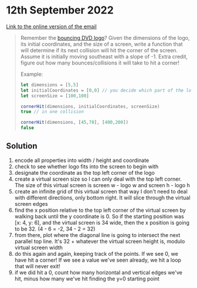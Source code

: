 # 12th September 2022


[Link to the online version of the email](https://buttondown.email/cassidoo/archive/i-enjoy-the-time-passing-i-think-its-a-privilege/)

> Remember the [bouncing DVD logo](https://bouncingdvdlogo.com/)? Given the dimensions of the logo, its initial coordinates, and the size of a screen, write a function that will determine if its next collision will hit the corner of the screen. Assume it is initially moving southeast with a slope of -1. Extra credit, figure out how many bounces/collisions it will take to hit a corner!
>
> Example:
> ```js
> let dimensions = [5,5]
> let initialCoordinates = [0,0] // you decide which part of the logo the coords map to
> let screenSize = [100,100]
>
> cornerHit(dimensions, initialCoordinates, screenSize)
> true // in one collision
>
> cornerHit(dimensions, [45,70], [400,200])
> false
> ```

## Solution

1. encode all properties into width / height and coordinate
2. check to see whether logo fits into the screen to begin with
3. designate the coordinate as the top left corner of the logo
4. create a virtual screen size so I can only deal with the top left corner. The size of this virtual screen is screen w - logo w and screen h - logo h
5. create an infinite grid of this virtual screen that way I don't need to deal with different directions, only bottom right. It will slice through the virtual screen edges
6. find the x position relative to the top left corner of the virtual screen by walking back until the y coordinate is 0. So if the starting position was [x: 4, y: 6], and the virtual screen is 34 wide, then the x position is going to be 32. (4 - 6 = -2, 34 - 2 = 32)
7. from there, plot where the diagonal line is going to intersect the next parallel top line. It's 32 + whatever the virtual screen height is, modulo virtual screen width
8. do this again and again, keeping track of the points. If we see 0, we have hit a corner! If we see a value we've seen already, we hit a loop that will never exit!
9. if we did hit a 0, count how many horizontal and vertical edges we've hit, minus how many we've hit finding the y=0 starting point
